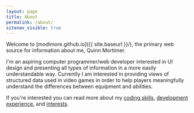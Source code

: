 ```yaml
---
layout: page
title: About
permalink: /about/
sitenav_visible: true
---
```


Welcome to [modimore.github.io]({{ site.baseurl }}/), the primary web source for information about me, Quinn Mortimer.

I'm an aspiring computer programmer/web developer interested in UI design and presenting all types of information in a more easily understandable way. Currently I am interested in providing views of structured data used in video games in order to help players meaningfully understand the differences between equipment and abilities.

If you're interested you can read more about my [coding skills][coding], [development experience][dev], and [interests][interests].

[coding]: coding
[dev]: development
[interests]: interests
